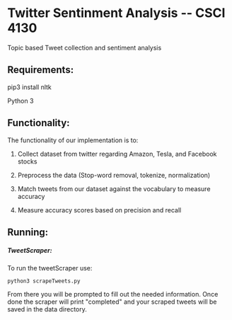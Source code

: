 # Twitter Sentinment Analysis -- CSCI 4130
Topic based Tweet collection and sentiment analysis

## Requirements: 
pip3 install nltk

Python 3 



## Functionality:
The functionality of our implementation is to: 
1) Collect dataset from twitter regarding Amazon, Tesla, and Facebook stocks 

2) Preprocess the data (Stop-word removal, tokenize, normalization)

3) Match tweets from our dataset against the vocabulary to measure accuracy

4) Measure accuracy scores based on precision and recall


## Running:

##### TweetScraper:
To run the tweetScraper use:
```
python3 scrapeTweets.py
```
From there you will be prompted to fill out the needed information. Once done the scraper will print "completed" and your scraped tweets will be saved in the data directory.
